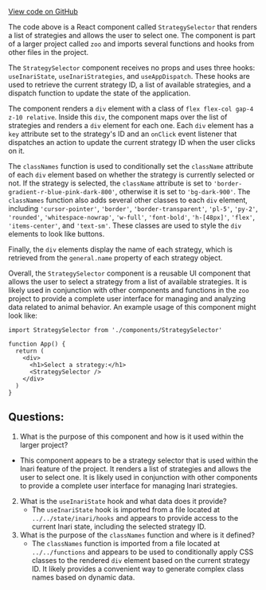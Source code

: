 [View code on GitHub](zoo-labs/zoo/blob/master/core/src/features/inari/StrategySelector.tsx)

The code above is a React component called `StrategySelector` that renders a list of strategies and allows the user to select one. The component is part of a larger project called `zoo` and imports several functions and hooks from other files in the project.

The `StrategySelector` component receives no props and uses three hooks: `useInariState`, `useInariStrategies`, and `useAppDispatch`. These hooks are used to retrieve the current strategy ID, a list of available strategies, and a dispatch function to update the state of the application.

The component renders a `div` element with a class of `flex flex-col gap-4 z-10 relative`. Inside this `div`, the component maps over the list of strategies and renders a `div` element for each one. Each `div` element has a `key` attribute set to the strategy's ID and an `onClick` event listener that dispatches an action to update the current strategy ID when the user clicks on it.

The `classNames` function is used to conditionally set the `className` attribute of each `div` element based on whether the strategy is currently selected or not. If the strategy is selected, the `className` attribute is set to `'border-gradient-r-blue-pink-dark-800'`, otherwise it is set to `'bg-dark-900'`. The `classNames` function also adds several other classes to each `div` element, including `'cursor-pointer'`, `'border'`, `'border-transparent'`, `'pl-5'`, `'py-2'`, `'rounded'`, `'whitespace-nowrap'`, `'w-full'`, `'font-bold'`, `'h-[48px]'`, `'flex'`, `'items-center'`, and `'text-sm'`. These classes are used to style the `div` elements to look like buttons.

Finally, the `div` elements display the name of each strategy, which is retrieved from the `general.name` property of each strategy object.

Overall, the `StrategySelector` component is a reusable UI component that allows the user to select a strategy from a list of available strategies. It is likely used in conjunction with other components and functions in the `zoo` project to provide a complete user interface for managing and analyzing data related to animal behavior. An example usage of this component might look like:

```
import StrategySelector from './components/StrategySelector'

function App() {
  return (
    <div>
      <h1>Select a strategy:</h1>
      <StrategySelector />
    </div>
  )
}
```
## Questions: 
 1. What is the purpose of this component and how is it used within the larger project?
   - This component appears to be a strategy selector that is used within the Inari feature of the project. It renders a list of strategies and allows the user to select one. It is likely used in conjunction with other components to provide a complete user interface for managing Inari strategies.
2. What is the `useInariState` hook and what data does it provide?
   - The `useInariState` hook is imported from a file located at `../../state/inari/hooks` and appears to provide access to the current Inari state, including the selected strategy ID.
3. What is the purpose of the `classNames` function and where is it defined?
   - The `classNames` function is imported from a file located at `../../functions` and appears to be used to conditionally apply CSS classes to the rendered `div` element based on the current strategy ID. It likely provides a convenient way to generate complex class names based on dynamic data.